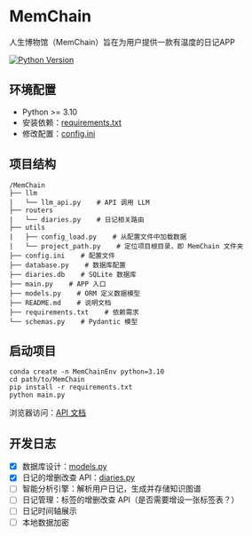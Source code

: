 # MemChain
人生博物馆（MemChain）旨在为用户提供一款有温度的日记APP

[![Python Version](https://img.shields.io/badge/python-3.10%2B-blue)](https://www.python.org/downloads/)

## 环境配置

- Python >= 3.10
- 安装依赖：[requirements.txt](./requirements.txt)
- 修改配置：[config.ini](./config.ini)

## 项目结构
```
/MemChain
├── llm
|   └── llm_api.py    # API 调用 LLM
├── routers
|   └── diaries.py    # 日记相关路由
├── utils
|   ├── config_load.py    # 从配置文件中加载数据
|   └── project_path.py    # 定位项目根目录，即 MemChain 文件夹
├── config.ini    # 配置文件
├── database.py    # 数据库配置
├── diaries.db    # SQLite 数据库
├── main.py    # APP 入口
├── models.py    # ORM 定义数据模型
├── README.md    # 说明文档
├── requirements.txt    # 依赖需求
└── schemas.py    # Pydantic 模型
```

## 启动项目
```shell
conda create -n MemChainEnv python=3.10
cd path/to/MemChain
pip install -r requirements.txt
python main.py
```
浏览器访问：[API 文档](http://127.0.0.1:8000/docs)

## 开发日志
- [x] 数据库设计：[models.py](./models.py)
- [x] 日记的增删改查 API：[diaries.py](./routers/diaries.py)
- [ ] 智能分析引擎：解析用户日记，生成并存储知识图谱
- [ ] 日记管理：标签的增删改查 API（是否需要增设一张标签表？）
- [ ] 日记时间轴展示
- [ ] 本地数据加密
